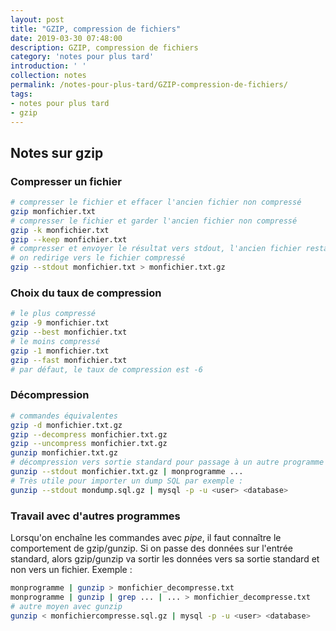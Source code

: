 ```yaml
---
layout: post
title: "GZIP, compression de fichiers"
date: 2019-03-30 07:48:00
description: GZIP, compression de fichiers
category: 'notes pour plus tard'
introduction: ' '
collection: notes
permalink: /notes-pour-plus-tard/GZIP-compression-de-fichiers/
tags:
- notes pour plus tard
- gzip
---
```


## Notes sur gzip

### Compresser un fichier
``` bash
# compresser le fichier et effacer l'ancien fichier non compressé
gzip monfichier.txt
# compresser le fichier et garder l'ancien fichier non compressé
gzip -k monfichier.txt
gzip --keep monfichier.txt
# compresser et envoyer le résultat vers stdout, l'ancien fichier restant présent
# on redirige vers le fichier compressé
gzip --stdout monfichier.txt > monfichier.txt.gz
```

### Choix du taux de compression
``` bash
# le plus compressé
gzip -9 monfichier.txt
gzip --best monfichier.txt
# le moins compressé
gzip -1 monfichier.txt
gzip --fast monfichier.txt
# par défaut, le taux de compression est -6
```

### Décompression
``` bash
# commandes équivalentes
gzip -d monfichier.txt.gz
gzip --decompress monfichier.txt.gz
gzip --uncompress monfichier.txt.gz
gunzip monfichier.txt.gz
# décompression vers sortie standard pour passage à un autre programme
gunzip --stdout monfichier.txt.gz | monprogramme ...
# Très utile pour importer un dump SQL par exemple :
gunzip --stdout mondump.sql.gz | mysql -p -u <user> <database> 
```

### Travail avec d'autres programmes
Lorsqu'on enchaîne les commandes avec _pipe_, il faut connaître le comportement de gzip/gunzip. Si on passe des données sur l'entrée standard, alors gzip/gunzip va sortir les données vers sa sortie standard et non vers un fichier. Exemple :
``` bash
monprogramme | gunzip > monfichier_decompresse.txt
monprogramme | gunzip | grep ... | ... > monfichier_decompresse.txt
# autre moyen avec gunzip
gunzip < monfichiercompresse.sql.gz | mysql -p -u <user> <database> 
```
